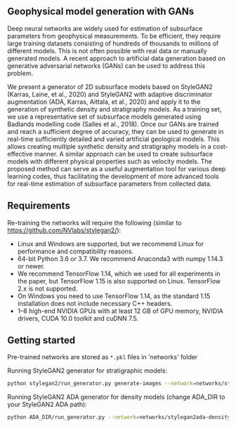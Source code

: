 ## Geophysical model generation with GANs

Deep neural networks are widely used for estimation of subsurface parameters from geophysical measurements. To be efficient, they require large training datasets consisting of hundreds of thousands to millions of different models. This is not often possible with real data or manually generated models. A recent approach to artificial data generation based on generative adversarial networks (GANs) can be used to address this problem.<br>

We present a generator of 2D subsurface models based on StyleGAN2 (Karras, Laine, et al., 2020) and StyleGAN2 with adaptive discriminator augmentation (ADA, Karras, Aittala, et al., 2020) and apply it to the generation of synthetic density and stratigraphy models. As a training set, we use a representative set of subsurface models generated using Badlands modelling code (Salles et al., 2018). Once our GANs are trained and reach a sufficient degree of accuracy, they can be used to generate in real-time sufficiently detailed and varied artificial geological models. This allows creating multiple synthetic density and stratigraphy models in a cost-effective manner. A similar approach can be used to create subsurface models with different physical properties such as velocity models. The proposed method can serve as a useful augmentation tool for various deep learning codes, thus facilitating the development of more advanced tools for real-time estimation of subsurface parameters from collected data.


## Requirements

Re-training the networks will require the following (similar to https://github.com/NVlabs/stylegan2/):

* Linux and Windows are supported, but we recommend Linux for performance and compatibility reasons.
* 64-bit Python 3.6 or 3.7. We recommend Anaconda3 with numpy 1.14.3 or newer.
* We recommend TensorFlow 1.14, which we used for all experiments in the paper, but TensorFlow 1.15 is also supported on Linux. TensorFlow 2.x is not supported.
* On Windows you need to use TensorFlow 1.14, as the standard 1.15 installation does not include necessary C++ headers.
* 1&ndash;8 high-end NVIDIA GPUs with at least 12 GB of GPU memory, NVIDIA drivers, CUDA 10.0 toolkit and cuDNN 7.5.

## Getting started

Pre-trained networks are stored as `*.pkl` files in 'networks' folder

Running StyleGAN2 generator for stratigraphic models:

```.bash
python stylegan2/run_generator.py generate-images --network=networks/stylegan2-stratigraphy6000.pkl --seeds=0-100 --truncation-psi=0.50 --result-dir=OUTPUT_DIR
```

Running StyleGAN2 ADA generator for density models (change ADA_DIR to your StyleGAN2 ADA path):

```.bash
python ADA_DIR/run_generator.py --network=networks/stylegan2ada-density1000.pkl --seeds=0-100 --truncation-psi=0.50 --outdir=OUTPUT_DIR
```
